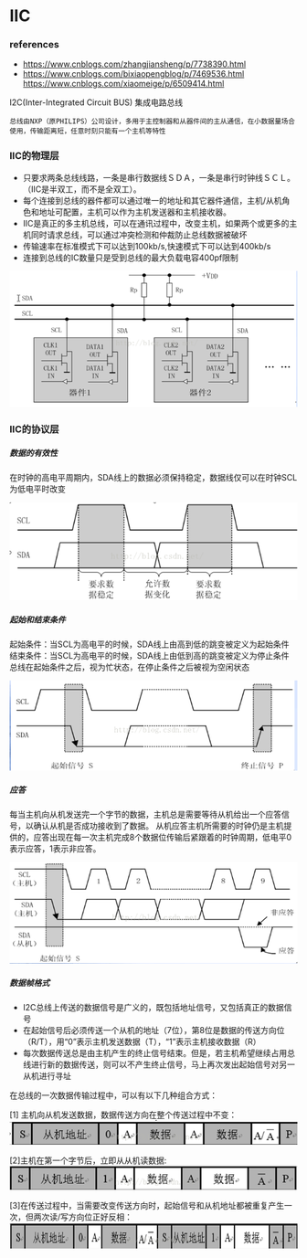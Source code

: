 # IIC

### references

* https://www.cnblogs.com/zhangjiansheng/p/7738390.html
* https://www.cnblogs.com/bixiaopengblog/p/7469536.html
https://www.cnblogs.com/xiaomeige/p/6509414.html

I2C(Inter-Integrated Circuit BUS) 集成电路总线

    总线由NXP（原PHILIPS）公司设计，多用于主控制器和从器件间的主从通信，在小数据量场合使用，传输距离短，任意时刻只能有一个主机等特性

### IIC的物理层

* 只要求两条总线线路，一条是串行数据线ＳＤＡ，一条是串行时钟线ＳＣＬ。（IIC是半双工，而不是全双工）。
* 每个连接到总线的器件都可以通过唯一的地址和其它器件通信，主机/从机角色和地址可配置，主机可以作为主机发送器和主机接收器。
* IIC是真正的多主机总线，可以在通讯过程中，改变主机，如果两个或更多的主机同时请求总线，可以通过冲突检测和仲裁防止总线数据被破坏
* 传输速率在标准模式下可以达到100kb/s,快速模式下可以达到400kb/s
* 连接到总线的IC数量只是受到总线的最大负载电容400pf限制

![IIC接口](../images/IIC0.png)

### IIC的协议层

##### 数据的有效性

在时钟的高电平周期内，SDA线上的数据必须保持稳定，数据线仅可以在时钟SCL为低电平时改变

![IIC接口](../images/IIC1.png)

##### 起始和结束条件

起始条件：当SCL为高电平的时候，SDA线上由高到低的跳变被定义为起始条件
结束条件：当SCL为高电平的时候，SDA线上由低到高的跳变被定义为停止条件
总线在起始条件之后，视为忙状态，在停止条件之后被视为空闲状态

![IIC接口](../images/IIC2.png)

##### 应答

每当主机向从机发送完一个字节的数据，主机总是需要等待从机给出一个应答信号，以确认从机是否成功接收到了数据。
从机应答主机所需要的时钟仍是主机提供的，应答出现在每一次主机完成8个数据位传输后紧跟着的时钟周期，低电平0表示应答，1表示非应答。

![IIC接口](../images/IIC3.png)

##### 数据帧格式

* I2C总线上传送的数据信号是广义的，既包括地址信号，又包括真正的数据信号
* 在起始信号后必须传送一个从机的地址（7位），第8位是数据的传送方向位（R/T），用“0”表示主机发送数据（T），“1”表示主机接收数据（R）
* 每次数据传送总是由主机产生的终止信号结束。但是，若主机希望继续占用总线进行新的数据传送，则可以不产生终止信号，马上再次发出起始信号对另一从机进行寻址

在总线的一次数据传输过程中，可以有以下几种组合方式：

[1] 主机向从机发送数据，数据传送方向在整个传送过程中不变：
![IIC接口](../images/IIC4.png)

[2]主机在第一个字节后，立即从从机读数据:
![IIC接口](../images/IIC5.png)

[3]在传送过程中，当需要改变传送方向时，起始信号和从机地址都被重复产生一次，但两次读/写方向位正好反相：
![IIC接口](../images/IIC6.png)

